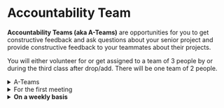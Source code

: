 # Accountability Team

**Accountability Teams (aka A-Teams)** are opportunities for you to get constructive feedback and ask questions about your senior project and provide constructive feedback to your teammates about their projects.&#x20;

You will either volunteer for or get assigned to a team of 3 people by or during the third class after drop/add. There will be one team of 2 people.&#x20;

<details>

<summary>A-Teams</summary>

1. Jack, Vida, and Yanxin
2. Charitssa, Leon, and Shipon
3. Jasmine, Kiana, and Lillian
4. Junwei, Nandita, and Olivia

</details>

<details>

<summary>For the first meeting</summary>

* Each member of the A-Team should introduce yourself, describe your project, explain your [milestones timeline](project\_plan/) over the semester, and what the project will look like at various stages ([project versions](project\_plan/project\_versions.md)).&#x20;
* Make sure you get each other's contact info (cell phone).
* Make sure you share your [project management](website.md) platform with your A-Team.

</details>

<details>

<summary><strong>On a weekly basis</strong> </summary>

* Check-in with each other INSIDE & OUTSIDE of class
* Please note you can have **group** DMs on Slack.

<!---->

* Conduct a weekly review
  * Review each other's calendar(s)
  * Review each other's [project tasks](website.md)
    * Are they actionable?
    * Are they complete?
  * Your team should take notes about your meeting in a google doc written collaboratively or you can rotate a notetaker position for each meeting.&#x20;
    * These notes should include the names of the members of your A-Team, what kind of questions were asked, what kind of feedback was given, and any other insights from the meeting.&#x20;
    * Post your brief team notes in the #duff slack channel (only 1 per A-Team).&#x20;

<!---->

* Take notes for each other's demos and presentations.

<!---->

* Provide moral support and encouragement.

</details>

